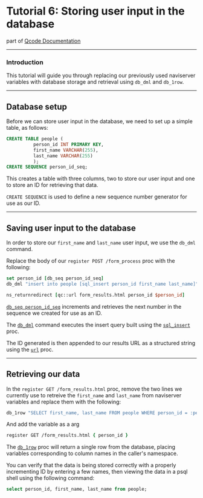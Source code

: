 Tutorial 6: Storing user input in the database
========
part of [Qcode Documentation](index.md)

-----

### Introduction

This tutorial will guide you through replacing our previously used naviserver variables with database storage and retrieval using `db_dml` and `db_1row`.

-----
## Database setup

Before we can store user input in the database, we need to set up a simple table, as follows:

```sql
CREATE TABLE people (
          person_id INT PRIMARY KEY,
          first_name VARCHAR(255),
          last_name VARCHAR(255)
          );
CREATE SEQUENCE person_id_seq;
```

This creates a table with three columns, two to store our user input and one to store an ID for retrieving that data. 

`CREATE SEQUENCE` is used to define a new sequence number generator for use as our ID.

-----
## Saving user input to the database

In order to store our `first_name` and `last_name` user input, we use the `db_dml` command.

Replace the body of our `register POST /form_process` proc with the following:

```tcl
set person_id [db_seq person_id_seq]
db_dml "insert into people [sql_insert person_id first_name last_name]"

ns_returnredirect [qc::url form_results.html person_id $person_id]
```

[`db_seq person_id_seq`](procs/db_seq.md) increments and retrieves the next number in the sequence we created for use as an ID.

The [`db_dml`](procs/db_dml.md) command executes the insert query built using the [`sql_insert`](procs/sql_insert.md) proc.

The ID generated is then appended to our results URL as a structured string using the [`url`](procs/url.md) proc.

-----
## Retrieving our data

In the `register GET /form_results.html` proc, remove the two lines we currently use to retreive the `first_name` and `last_name` from naviserver variables and replace them with the following:

```tcl
db_1row "SELECT first_name, last_name FROM people WHERE person_id = :person_id"
```
And add the variable as a arg
```tcl
register GET /form_results.html { person_id }
```

The [`db_1row`](procs/db_1row.md) proc will return a single row from the database, placing variables corresponding to column names in the caller's namespace.

You can verify that the data is being stored correctly with a properly incrementing ID by entering a few names, then viewing the data in a psql shell using the following command:

```sql
select person_id, first_name, last_name from people;
```
